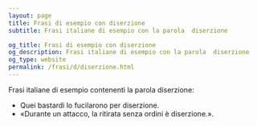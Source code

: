 ```yaml
---
layout: page
title: Frasi di esempio con diserzione 
subtitle: Frasi italiane di esempio con la parola  diserzione

og_title: Frasi di esempio con diserzione 
og_description: Frasi italiane di esempio con la parola  diserzione
og_type: website
permalink: /frasi/d/diserzione.html
---
```


Frasi italiane di esempio contenenti la parola diserzione:


- Quei bastardi lo fucilarono per diserzione.
- «Durante un attacco, la ritirata senza ordini è diserzione.».
